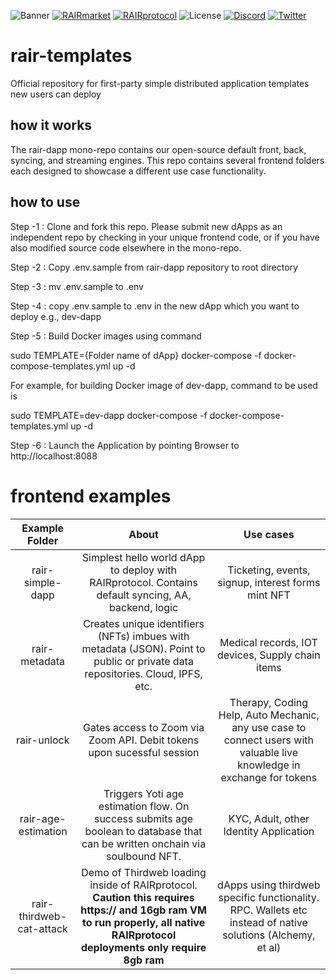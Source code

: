 ![Banner](https://github.com/rairprotocol/rair-dapp/blob/main/rair-infra/assets/img/banner.webp)
[![RAIRmarket](https://img.shields.io/badge/RAIR-market-C67FD1)](https://rair.market)
[![RAIRprotocol](https://img.shields.io/badge/RAIR-protocol-C67FD1)](https://rairprotocol.org)
![License](https://img.shields.io/badge/License-Apache2.0-yellow)
[![Discord](https://img.shields.io/badge/Discord-4950AF)](https://discord.gg/vuBUfB7w)
[![Twitter](https://img.shields.io/twitter/follow/rairprotocol)](https://twitter.com/rairprotocol)

# rair-templates
Official repository for first-party simple distributed application templates new users can deploy

## how it works

The rair-dapp mono-repo contains our open-source default front, back, syncing, and streaming engines. This repo contains several frontend folders each designed to showcase a different use case functionality.

## how to use

Step -1 : Clone and fork this repo. Please submit new dApps as an independent repo by checking in your unique frontend code, or if you have also modified source code elsewhere in the mono-repo.

Step -2 : Copy .env.sample from rair-dapp repository to root directory

Step -3 : mv .env.sample to .env

Step -4 : copy .env.sample to .env in the new dApp which you want to deploy e.g., dev-dapp

Step -5 : Build Docker images using command


sudo TEMPLATE={Folder name of dApp} docker-compose -f docker-compose-templates.yml up -d


For example, for building Docker image of dev-dapp, command to be used is


sudo TEMPLATE=dev-dapp docker-compose -f docker-compose-templates.yml up -d

Step -6 : Launch the Application by pointing Browser to http://localhost:8088


# frontend examples

**Example Folder**|**About**|**Use cases**
:-----:|:-----:|:-----:
rair-simple-dapp|Simplest hello world dApp to deploy with RAIRprotocol. Contains default syncing, AA, backend, logic|Ticketing, events, signup, interest forms mint NFT
rair-metadata|Creates unique identifiers (NFTs) imbues with metadata (JSON). Point to public or private data repositories. Cloud, IPFS, etc.|Medical records, IOT devices, Supply chain items 
rair-unlock|Gates access to Zoom via Zoom API. Debit tokens upon sucessful session|Therapy, Coding Help, Auto Mechanic, any use case to connect users with valuable live knowledge in exchange for tokens
rair-age-estimation|Triggers Yoti age estimation flow. On success submits age boolean to database that can be written onchain via soulbound NFT.|KYC, Adult, other Identity Application
rair-thirdweb-cat-attack|Demo of Thirdweb loading inside of RAIRprotocol. **Caution this requires https:// and 16gb ram VM to run properly, all native RAIRprotocol deployments only require 8gb ram**|dApps using thirdweb specific functionality. RPC. Wallets etc instead of native solutions (Alchemy, et al)

